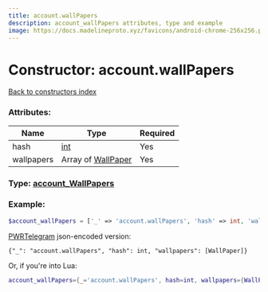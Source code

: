 ```yaml
---
title: account.wallPapers
description: account_wallPapers attributes, type and example
image: https://docs.madelineproto.xyz/favicons/android-chrome-256x256.png
---
```

# Constructor: account.wallPapers  
[Back to constructors index](index.md)



### Attributes:

| Name     |    Type       | Required |
|----------|---------------|----------|
|hash|[int](../types/int.md) | Yes|
|wallpapers|Array of [WallPaper](../types/WallPaper.md) | Yes|



### Type: [account\_WallPapers](../types/account_WallPapers.md)


### Example:

```php
$account_wallPapers = ['_' => 'account.wallPapers', 'hash' => int, 'wallpapers' => [WallPaper, WallPaper]];
```  

[PWRTelegram](https://pwrtelegram.xyz) json-encoded version:

```
{"_": "account.wallPapers", "hash": int, "wallpapers": [WallPaper]}
```


Or, if you're into Lua:

```lua
account_wallPapers={_='account.wallPapers', hash=int, wallpapers={WallPaper}}

```


